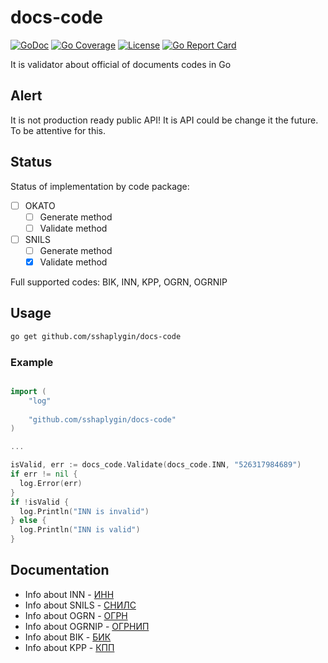 # docs-code

[![GoDoc](https://godoc.org/github.com/sshaplygin/docs-code?status.svg)](https://godoc.org/github.com/sshaplygin/docs-code) [![Go Coverage](https://github.com/sshaplygin/docs-code/wiki/coverage.svg)](https://raw.githack.com/wiki/sshaplygin/docs-code/coverage.html) [![License](https://img.shields.io/badge/license-MIT-blue.svg)](https://github.com/sshaplygin/docs-code/blob/master/LICENSE) [![Go Report Card](https://goreportcard.com/badge/github.com/sshaplygin/docs-code)](https://goreportcard.com/report/github.com/sshaplygin/docs-code)

It is validator about official of documents codes in Go

## Alert

It is not production ready public API! It is API could be change it the future. To be attentive for this.

## Status

Status of implementation by code package:

- [ ] OKATO
  - [ ] Generate method
  - [ ] Validate method
- [ ] SNILS
  - [ ] Generate method
  - [x] Validate method

Full supported codes: BIK, INN, KPP, OGRN, OGRNIP

## Usage

``` bash
go get github.com/sshaplygin/docs-code
```

### Example

```go

import (
	"log"
	
	"github.com/sshaplygin/docs-code"
)

...

isValid, err := docs_code.Validate(docs_code.INN, "526317984689")
if err != nil {
  log.Error(err)
}
if !isValid {
  log.Println("INN is invalid")
} else {
  log.Println("INN is valid")
}
```

## Documentation

* Info about INN  - [ИНН](https://ru.wikipedia.org/wiki/%D0%98%D0%B4%D0%B5%D0%BD%D1%82%D0%B8%D1%84%D0%B8%D0%BA%D0%B0%D1%86%D0%B8%D0%BE%D0%BD%D0%BD%D1%8B%D0%B9_%D0%BD%D0%BE%D0%BC%D0%B5%D1%80_%D0%BD%D0%B0%D0%BB%D0%BE%D0%B3%D0%BE%D0%BF%D0%BB%D0%B0%D1%82%D0%B5%D0%BB%D1%8C%D1%89%D0%B8%D0%BA%D0%B0)
* Info about SNILS - [СНИЛС](http://www.consultant.ru/document/cons_doc_LAW_124607/68ac3b2d1745f9cc7d4332b63c2818ca5d5d20d0/)
* Info about OGRN - [ОГРН](https://ru.wikipedia.org/wiki/%D0%9E%D1%81%D0%BD%D0%BE%D0%B2%D0%BD%D0%BE%D0%B9_%D0%B3%D0%BE%D1%81%D1%83%D0%B4%D0%B0%D1%80%D1%81%D1%82%D0%B2%D0%B5%D0%BD%D0%BD%D1%8B%D0%B9_%D1%80%D0%B5%D0%B3%D0%B8%D1%81%D1%82%D1%80%D0%B0%D1%86%D0%B8%D0%BE%D0%BD%D0%BD%D1%8B%D0%B9_%D0%BD%D0%BE%D0%BC%D0%B5%D1%80)
* Info about OGRNIP - [ОГРНИП](http://www.temabiz.com/terminy/chto-takoe-ogrnip.html)
* Info about BIK - [БИК](https://ru.wikipedia.org/wiki/%D0%91%D0%B0%D0%BD%D0%BA%D0%BE%D0%B2%D1%81%D0%BA%D0%B8%D0%B9_%D0%B8%D0%B4%D0%B5%D0%BD%D1%82%D0%B8%D1%84%D0%B8%D0%BA%D0%B0%D1%86%D0%B8%D0%BE%D0%BD%D0%BD%D1%8B%D0%B9_%D0%BA%D0%BE%D0%B4)
* Info about KPP - [КПП](https://dic.academic.ru/dic.nsf/ruwiki/239834)

